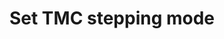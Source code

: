 ---
tag: m0569
codes:
- M569
title: Set TMC stepping mode
long: Toggle between stealthChop and spreadCycle on supporting TMC drivers.
notes:
- Requires at least one stealthChop capable TMC driver, such as TMC2130 or TMC2208.
parameters:
- tag: X
  optional: true
  description: Stepping mode for the X stepper
- tag: Y
  optional: true
  description: Stepping mode for the Y stepper
- tag: Z
  optional: true
  description: Stepping mode for the Z stepper
- tag: E
  optional: true
  description: Stepping mode for the E0 stepper
- tag: I
  optional: true
  description: Index for dual steppers. Use `I1` for X2, Y2, and/or Z2.
  values:
  - unit: index
    type: int
- tag: T
  optional: true
  description: Index (tool) number for the E axis. If not specified, the E0 extruder.
  values:
  - unit: index
    type: int
example: 
examples:
- pre: Enable stealthChop on Z and E
  code: M569 S1 Z E
- pre: Disable stealthChop (use spreadCycle) on X and Y
  code: M569 S0 X Y
- pre: Enable stealthChop on X2 and E1
  code: M569 S1 I1 X T1 E
- pre: Report driver modes
  code: M569
---